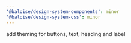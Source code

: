 ```yaml
---
'@baloise/design-system-components': minor
'@baloise/design-system-css': minor
---
```


add theming for buttons, text, heading and label
